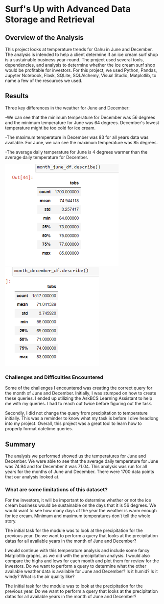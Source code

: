 #  Surf's Up with Advanced Data Storage and Retrieval

## Overview of the Analysis
This project looks at temperature trends for Oahu in June and December. The analysis is intended to help a client determine if an ice cream surf shop is a sustainable business year-round. The project used several tools, dependencies, and analysis to determine whether the ice cream surf shop would be profitable for investors. For this project, we used Python, Pandas, Jupyter Notebook, Flask, SQLite, SQLAlchemy, Visual Studio, Matplotlib, to name a few of the resources we used. 


## Results

Three key differences in the weather for June and December:

-We can see that the minimum temperature for December was 56 degrees and the minimum temperature for June was 64 degrees. December's lowest temperature might be too cold for ice cream.

-The maximum temperature in December was 83 for all years data was available. For June, we can see the maximum temperature was 85 degrees. 

-The average daily temperature for June is 4 degrees warmer than the average daily temperature for December. 

!['June Temperature Statistics'](https://github.com/lllohr/surfs_up/blob/7e62b295c1fcc0679135d80b63dc34e138b3a840/resources/june_tobs_statistics.png)
!['December Temperature Statistics'](https://github.com/lllohr/surfs_up/blob/7e62b295c1fcc0679135d80b63dc34e138b3a840/resources/december_tobs_statistics.png)

### Challenges and Difficulties Encountered

Some of the challenges I encountered was creating the correct query for the month of June and December. Initially, I was stumped on how to create these queries. I ended up utilizing the AskBCS Learning Assistant to help me with my queries. I had to reach out twice before figuring out the task.

Secondly, I did not change the query from precipitation to temperature initially. This was a reminder to know what my task is before I dive headlong into my project. Overall, this project was a great tool to learn how to properly format datetime queries. 


## Summary

The analysis we performed showed us the temperatures for June and December. We were able to see that the average daily temperature for June was 74.94 and for December it was 71.04. This analysis was run for all years for the months of June and December. There were 1700 data points that our analysis looked at. 


### What are some limitations of this dataset?

For the investors, it will be important to determine whether or not the ice cream business would be sustainable on the days that it is 56 degrees. We would want to see how many days of the year the weather is warm enough for ice cream. Minimum and maximum temperatures don't tell the whole story.

The initial task for the module was to look at the precipitation for the previous year. Do we want to perform a query that looks at the precipitation datas for all available years in the month of June and December? 

I would continue with this temperature analysis and include some fancy Matplotlib graphs, as we did with the precipitation analysis. I would also compare the highs and lows for each month and plot them for review for the investors. Do we want to perform a query to determine what the other available weather data is available for June and December? Is it humid? Is it windy? What is the air quality like? 

The initial task for the module was to look at the precipitation for the previous year. Do we want to perform a query that looks at the precipitation datas for all available years in the month of June and December? 
